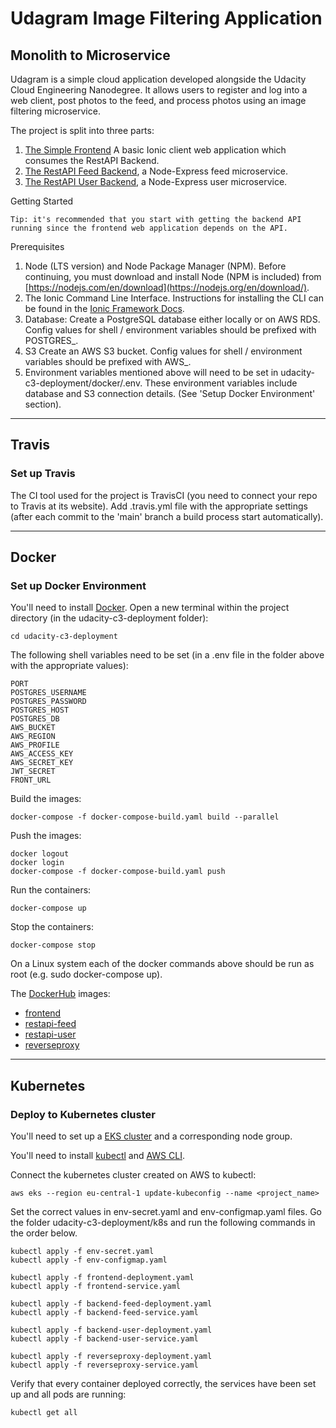 # Udagram Image Filtering Application
## Monolith to Microservice

Udagram is a simple cloud application developed alongside the Udacity Cloud Engineering Nanodegree. It allows users to register and log into a web client, post photos to the feed, and process photos using an image filtering microservice.

The project is split into three parts:
1. [The Simple Frontend](/udacity-c3-frontend)
A basic Ionic client web application which consumes the RestAPI Backend.
2. [The RestAPI Feed Backend](/udacity-c3-restapi-feed), a Node-Express feed microservice.
3. [The RestAPI User Backend](/udacity-c3-restapi-user), a Node-Express user microservice.

Getting Started

    Tip: it's recommended that you start with getting the backend API running since the frontend web application depends on the API.

Prerequisites

  1) Node (LTS version) and Node Package Manager (NPM). Before continuing, you must download and install Node (NPM is included) from [https://nodejs.com/en/download](https://nodejs.org/en/download/).
  2) The Ionic Command Line Interface. Instructions for installing the CLI can be found in the [Ionic Framework Docs](https://ionicframework.com/docs/installation/cli).
  5) Database: Create a PostgreSQL database either locally or on AWS RDS. Config values for shell / environment variables should be prefixed with POSTGRES_.
  4) S3 Create an AWS S3 bucket. Config values for shell / environment variables should be prefixed with AWS_.
  5) Environment variables mentioned above will need to be set in udacity-c3-deployment/docker/.env. These environment variables include database and S3 connection details. (See 'Setup Docker Environment' section).

***

## Travis
### Set up Travis
The CI tool used for the project is TravisCI (you need to connect your repo to Travis at its website).
Add .travis.yml file with the appropriate settings (after each commit to the 'main' branch a build process start automatically).

***

## Docker
### Set up Docker Environment

You'll need to install [Docker](https://docs.docker.com/install/). Open a new terminal within the project directory (in the udacity-c3-deployment folder):

```
cd udacity-c3-deployment
```
The following shell variables need to be set (in a .env file in the folder above with the appropriate values):
```
PORT
POSTGRES_USERNAME
POSTGRES_PASSWORD
POSTGRES_HOST
POSTGRES_DB
AWS_BUCKET
AWS_REGION
AWS_PROFILE
AWS_ACCESS_KEY
AWS_SECRET_KEY
JWT_SECRET
FRONT_URL
```
Build the images:
```
docker-compose -f docker-compose-build.yaml build --parallel
```
Push the images:
```
docker logout
docker login
docker-compose -f docker-compose-build.yaml push
```
Run the containers:
```
docker-compose up
```
Stop the containers:
```
docker-compose stop
```

On a Linux system each of the docker commands above should be run as root (e.g. sudo docker-compose up).


The [DockerHub](https://hub.docker.com/u/noiffion) images:
- [frontend](https://hub.docker.com/r/noiffion/udacity-frontend)
- [restapi-feed](https://hub.docker.com/r/noiffion/udacity-restapi-feed)
- [restapi-user](https://hub.docker.com/r/noiffion/udacity-restapi-user)
- [reverseproxy](https://hub.docker.com/r/noiffion/reverseproxy)

***

## Kubernetes
### Deploy to Kubernetes cluster

You'll need to set up a [EKS cluster](https://docs.aws.amazon.com/eks/latest/userguide/clusters.html) and a corresponding node group.

You'll need to install [kubectl](https://kubernetes.io/docs/tasks/tools/install-kubectl/) and [AWS CLI](https://docs.aws.amazon.com/cli/latest/userguide/cli-chap-install.html).

Connect the kubernetes cluster created on AWS to kubectl:
```
aws eks --region eu-central-1 update-kubeconfig --name <project_name>
```

Set the correct values in env-secret.yaml and env-configmap.yaml files.
Go the folder udacity-c3-deployment/k8s and run the following commands in the order below.
```
kubectl apply -f env-secret.yaml
kubectl apply -f env-configmap.yaml

kubectl apply -f frontend-deployment.yaml
kubectl apply -f frontend-service.yaml

kubectl apply -f backend-feed-deployment.yaml
kubectl apply -f backend-feed-service.yaml

kubectl apply -f backend-user-deployment.yaml
kubectl apply -f backend-user-service.yaml

kubectl apply -f reverseproxy-deployment.yaml
kubectl apply -f reverseproxy-service.yaml
```

Verify that every container deployed correctly, the services have been set up and all pods are running:
```
kubectl get all
```
